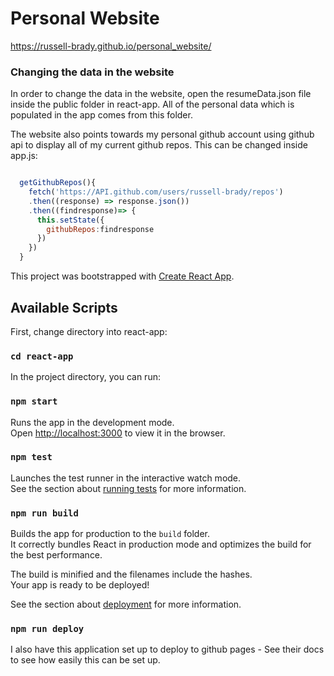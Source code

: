 # Personal Website

https://russell-brady.github.io/personal_website/

### Changing the data in the website

In order to change the data in the website, open the resumeData.json file inside the public folder in react-app. All of the personal data which is populated in the app comes from this folder. 

The website also points towards my personal github account using github api to display all of my current github repos. This can be changed inside app.js:

```javascript

  getGithubRepos(){
    fetch('https://API.github.com/users/russell-brady/repos')
    .then((response) => response.json())
    .then((findresponse)=> {
      this.setState({
        githubRepos:findresponse
      })
    })
  } 

```

This project was bootstrapped with [Create React App](https://github.com/facebook/create-react-app).

## Available Scripts

First, change directory into react-app:

### `cd react-app`

In the project directory, you can run:

### `npm start`

Runs the app in the development mode.<br>
Open [http://localhost:3000](http://localhost:3000) to view it in the browser.

### `npm test`

Launches the test runner in the interactive watch mode.<br>
See the section about [running tests](https://facebook.github.io/create-react-app/docs/running-tests) for more information.

### `npm run build`

Builds the app for production to the `build` folder.<br>
It correctly bundles React in production mode and optimizes the build for the best performance.

The build is minified and the filenames include the hashes.<br>
Your app is ready to be deployed!

See the section about [deployment](https://facebook.github.io/create-react-app/docs/deployment) for more information.

### `npm run deploy`

I also have this application set up to deploy to github pages - See their docs to see how easily this can be set up. 